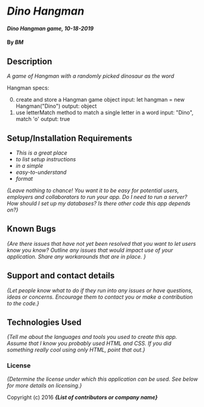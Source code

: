 # _Dino Hangman_

#### _Dino Hangman game, 10-18-2019_

#### By _**BM**_

## Description

_A game of Hangman with a randomly picked dinosaur as the word_

Hangman specs:

  0. create and store a Hangman game object
    input:   let hangman = new Hangman("Dino")
    output: object
  1. use letterMatch method to match a single letter in a word
    input: "Dino", match 'o'
    output: true

## Setup/Installation Requirements

* _This is a great place_
* _to list setup instructions_
* _in a simple_
* _easy-to-understand_
* _format_

_{Leave nothing to chance! You want it to be easy for potential users, employers and collaborators to run your app. Do I need to run a server? How should I set up my databases? Is there other code this app depends on?}_

## Known Bugs

_{Are there issues that have not yet been resolved that you want to let users know you know?  Outline any issues that would impact use of your application.  Share any workarounds that are in place. }_

## Support and contact details

_{Let people know what to do if they run into any issues or have questions, ideas or concerns.  Encourage them to contact you or make a contribution to the code.}_

## Technologies Used

_{Tell me about the languages and tools you used to create this app. Assume that I know you probably used HTML and CSS. If you did something really cool using only HTML, point that out.}_

### License

*{Determine the license under which this application can be used.  See below for more details on licensing.}*

Copyright (c) 2016 **_{List of contributors or company name}_**
